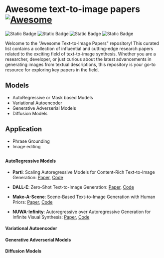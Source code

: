 # Awesome text-to-image papers [![Awesome](https://awesome.re/badge.svg)](https://awesome.re)

![Static Badge](https://img.shields.io/badge/text%20to%20image-pink)
![Static Badge](https://img.shields.io/badge/diffuison%20models-%20%23BC8F8F%09%09%09)
![Static Badge](https://img.shields.io/badge/generative%20adverserial-gray%09%09)
![Static Badge](https://img.shields.io/badge/autoregressive-%23DB7093%09%09%09%09)





Welcome to the "Awesome Text-to-Image Papers" repository! This curated list contains a collection of influential and cutting-edge research papers related to the exciting field of text-to-image synthesis. Whether you are a researcher, developer, or just curious about the latest advancements in generating images from textual descriptions, this repository is your go-to resource for exploring key papers in the field.

## Models

- AutoRegressive or Mask based Models
- Variational Autoencoder
- Generative Adverserial Models
- Diffusion Models

## Application

- Phrase Grounding
- Image editing

##



#### AutoRegressive Models

* **Parti**: Scaling Autoregressive Models for Content-Rich Text-to-Image Generation: [Paper](https://arxiv.org/abs/2206.10789), [Code](https://github.com/google-research/parti)

* **DALL-E**: Zero-Shot Text-to-Image Generation: [Paper](https://arxiv.org/abs/2102.12092), [Code](https://github.com/lucidrains/DALLE-pytorch)

* **Make-A-Scene**: Scene-Based Text-to-Image Generation with Human Priors: [Paper](https://arxiv.org/abs/2203.13131), [Code](https://github.com/CasualGANPapers/Make-A-Scene)

* **NUWA-Infinity**: Autoregressive over Autoregressive Generation for Infinite Visual Synthesis: [Paper](https://arxiv.org/abs/2207.09814), [Code](https://github.com/microsoft/nuwa)


#### Variational Autoencoder




#### Generative Adverserial Models



#### Diffusion Models






